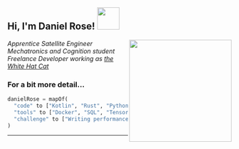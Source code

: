 <h2> Hi, I'm Daniel Rose! <img src="https://media.giphy.com/media/h741oEMnAUIILdX0kU/giphy.gif" width="50"></h2>
<img align='right' src="https://cdn.pixabay.com/photo/2017/03/23/12/32/arduino-2168193_960_720.png" width="230">
<p><em>Apprentice Satellite Engineer</br>Mechatronics and Cognition student<br>Freelance Developer working as <a href="https://whitehatcat.net">the White Hat Cat</a> 
</em></p>

### For a bit more detail... 

```python
danielRose = mapOf(
  "code" to ["Kotlin", "Rust", "Python", "Julia"],
  "tools" to ["Docker", "SQL", "Tensorflow", "Nginx"],
  "challenge" to ["Writing performance-critical embedded applications in Rust, and continue learning Kotlin!"]
)

```
---
